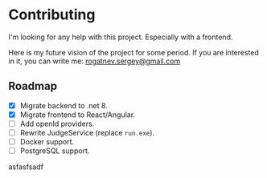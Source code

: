 # Contributing
I'm looking for any help with this project. Especially with a frontend.

Here is my future vision of the project for some period. If you are interested in it, you can write me: [rogatnev.sergey@gmail.com](mailto:rogatnev.sergey@gmail.com)

## Roadmap
- [x] Migrate backend to .net 8.
- [x] Migrate frontend to React/Angular.
- [ ] Add openId providers.
- [ ] Rewrite JudgeService (replace `run.exe`).
- [ ] Docker support.
- [ ] PostgreSQL support.

asfasfsadf
